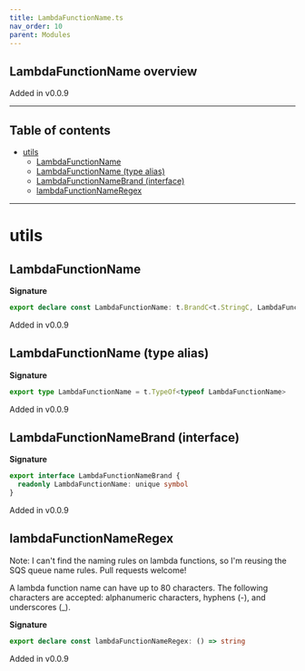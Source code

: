 ```yaml
---
title: LambdaFunctionName.ts
nav_order: 10
parent: Modules
---
```


## LambdaFunctionName overview

Added in v0.0.9

---

<h2 class="text-delta">Table of contents</h2>

- [utils](#utils)
  - [LambdaFunctionName](#lambdafunctionname)
  - [LambdaFunctionName (type alias)](#lambdafunctionname-type-alias)
  - [LambdaFunctionNameBrand (interface)](#lambdafunctionnamebrand-interface)
  - [lambdaFunctionNameRegex](#lambdafunctionnameregex)

---

# utils

## LambdaFunctionName

**Signature**

```ts
export declare const LambdaFunctionName: t.BrandC<t.StringC, LambdaFunctionNameBrand>
```

Added in v0.0.9

## LambdaFunctionName (type alias)

**Signature**

```ts
export type LambdaFunctionName = t.TypeOf<typeof LambdaFunctionName>
```

Added in v0.0.9

## LambdaFunctionNameBrand (interface)

**Signature**

```ts
export interface LambdaFunctionNameBrand {
  readonly LambdaFunctionName: unique symbol
}
```

Added in v0.0.9

## lambdaFunctionNameRegex

Note: I can't find the naming rules on lambda functions,
so I'm reusing the SQS queue name rules.
Pull requests welcome!

A lambda function name can have up to 80 characters. The following
characters are accepted: alphanumeric characters, hyphens (-), and
underscores (\_).

**Signature**

```ts
export declare const lambdaFunctionNameRegex: () => string
```

Added in v0.0.9
